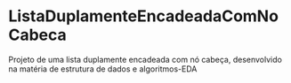 # ListaDuplamenteEncadeadaComNoCabeca
Projeto de uma lista duplamente encadeada com nó cabeça, desenvolvido na matéria de estrutura de dados e algoritmos-EDA 
